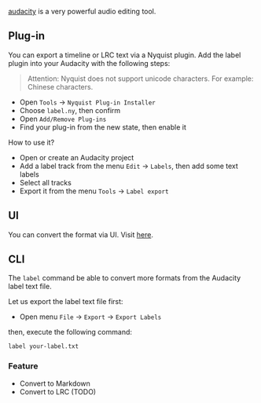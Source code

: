 [audacity](https://github.com/audacity/audacity) is a very powerful audio editing tool. 

## Plug-in
You can export a timeline or LRC text via a Nyquist plugin. Add the label plugin into your Audacity with the following steps:

> Attention: Nyquist does not support unicode characters. For example: Chinese characters.

- Open `Tools` -> `Nyquist Plug-in Installer`
- Choose `label.ny`, then confirm
- Open `Add/Remove Plug-ins`
- Find your plug-in from the new state, then enable it

How to use it?

- Open or create an Audacity project
- Add a label track from the menu `Edit` -> `Labels`, then add some text labels
- Select all tracks
- Export it from the menu `Tools` -> `Label export`

## UI
You can convert the format via UI. Visit [here](https://linuxsuren.github.io/audacity-label-plugin/).

## CLI
The `label` command be able to convert more formats from the Audacity label text file.

Let us export the label text file first:

- Open menu `File` -> `Export` -> `Export Labels`

then, execute the following command:

```shell
label your-label.txt
```

### Feature
- Convert to Markdown
- Convert to LRC (TODO)
